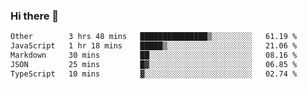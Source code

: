 ### Hi there 👋

<!--
**WShiBin/WShiBin** is a ✨ _special_ ✨ repository because its `README.md` (this file) appears on your GitHub profile.

Here are some ideas to get you started:

- 🔭 I’m currently working on ...
- 🌱 I’m currently learning ...
- 👯 I’m looking to collaborate on ...
- 🤔 I’m looking for help with ...
- 💬 Ask me about ...
- 📫 How to reach me: ...
- 😄 Pronouns: ...
- ⚡ Fun fact: ...
-->

<!--START_SECTION:waka-->

```txt
Other        3 hrs 48 mins   ███████████████▒░░░░░░░░░   61.19 %
JavaScript   1 hr 18 mins    █████▒░░░░░░░░░░░░░░░░░░░   21.06 %
Markdown     30 mins         ██░░░░░░░░░░░░░░░░░░░░░░░   08.16 %
JSON         25 mins         █▓░░░░░░░░░░░░░░░░░░░░░░░   06.85 %
TypeScript   10 mins         ▓░░░░░░░░░░░░░░░░░░░░░░░░   02.74 %
```

<!--END_SECTION:waka-->
